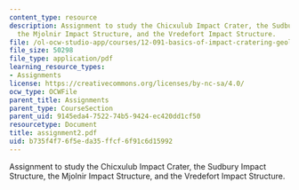 ```yaml
---
content_type: resource
description: Assignment to study the Chicxulub Impact Crater, the Sudbury Impact Structure,
  the Mjolnir Impact Structure, and the Vredefort Impact Structure.
file: /ol-ocw-studio-app/courses/12-091-basics-of-impact-cratering-geological-geophysical-geochemical-environmental-studies-of-some-impact-craters-of-the-earth-january-iap-2008/b735f4f76f5eda35ffcf6f91c6d15992_assignment2.pdf
file_size: 50298
file_type: application/pdf
learning_resource_types:
- Assignments
license: https://creativecommons.org/licenses/by-nc-sa/4.0/
ocw_type: OCWFile
parent_title: Assignments
parent_type: CourseSection
parent_uid: 9145eda4-7522-74b5-9424-ec420dd1cf50
resourcetype: Document
title: assignment2.pdf
uid: b735f4f7-6f5e-da35-ffcf-6f91c6d15992
---
```

Assignment to study the Chicxulub Impact Crater, the Sudbury Impact Structure, the Mjolnir Impact Structure, and the Vredefort Impact Structure.